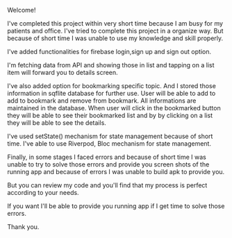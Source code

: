 Welcome!

I've completed this project within very short time because I am busy for my patients and office. I've tried to complete this project in a organize way.
But because of short time I was unable to use my knowledge and skill properly. 

I've added functionalities for firebase login,sign up and sign out option.

I'm fetching data from API and showing those in list and tapping on a list item will forward you to details screen.

I've also added option for bookmarking specific topic. And I stored those information in sqflite database for further use. User will be able to add to
add to bookmark and remove from bookmark. All informations are maintained in the database. When user will click in the bookmarked button they will be able
to see their bookmarked list and by by clicking on a list they will be able to see the details.

I've used setState() mechanism for state management because of short time. I've able to use Riverpod, Bloc mechanism for state management.

Finally, in some stages I faced errors and because of short time I was unable to try to solve those errors and provide you screen shots of the running app
and because of errors I was unable to build apk to provide you.

But you can review my code and you'll find that my process is perfect according to your needs.

If you want I'll be able to provide you running app if I get time to solve those errors.

Thank you.
